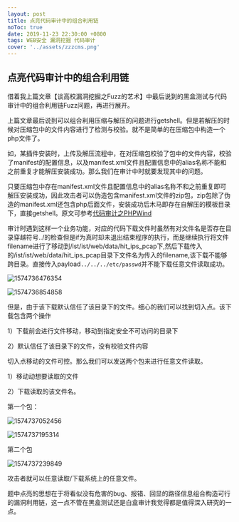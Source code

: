 ```yaml
---
layout: post
title: 点亮代码审计中的组合利用链
noToc: true
date: 2019-11-23 22:30:00 +0800
tags: WEB安全 漏洞挖掘 代码审计
cover: '../assets/zzzcms.png' 
---
```

## 点亮代码审计中的组合利用链

​     借着我上篇文章【谈高校漏洞挖掘之Fuzz的艺术】中最后说到的黑盒测试与代码审计中的组合利用链Fuzz问题，再进行展开。

​      上篇文章最后说到可以组合利用压缩与解压的问题进行getshell。但是若解压的时候对压缩包中的文件内容进行了检测与校验。就不是简单的在压缩包中构造一个php文件了。

如，某插件安装时，上传及解压流程中，在对压缩包校验了包中的文件内容，校验了manifest的配置信息，以及manifest.xml文件且配置信息中的alias名称不能和之前重复才能解压安装成功。那么我们在审计中时就要发现其中的问题。

​      只要压缩包中存在manifest.xml文件且配置信息中的alias名称不和之前重复即可解压安装成功，因此攻击者可以伪造包含manifest.xml文件的zip包，zip包除了伪造的manifest.xml还包含php后面文件，安装成功后木马即存在自解压的模板目录下，直接getshell。原文可参考[代码审计之PHPWind](http://qclover.cn/代码审计之PHPWind.html)

​      审计时遇到这样一个业务功能，对应的代码下载文件时虽然有对文件名是否存在目录穿越符号../的检查但是if为真时却未退出结束程序的执行，而是继续执行将文件filename进行了移动到/ist/ist/web/data/hit_ips_pcap下,然后下载传入的/ist/ist/web/data/hit_ips_pcap目录下文件名为传入的filename,该下载不能够跨目录。直接传入payload`../../../etc/passwd`并不能下载任意文件读取成功。

![1574736476354]({{site.baseurl}}/assets/images/组合利用链/1/a.png)

![1574736854858]({{site.baseurl}}/assets/images/组合利用链/1/a1.png)

但是，由于该下载默认信任了该目录下的文件。细心的我们可以找到切入点。该下载包含两个操作

1）下载前会进行文件移动，移动到指定安全不可访问的目录下

2）默认信任了该目录下的文件，没有校验文件内容

切入点移动的文件可控。那么我们可以发送两个包来进行任意文件读取。

1）移动动想要读取的文件

2）下载读取的该文件名。

第一个包：

![1574737052456]({{site.baseurl}}/assets/images/组合利用链/1/a1.png)



![1574737195314]({{site.baseurl}}/assets/images/组合利用链/1/b.png)

第二个包

![1574737239849]({{site.baseurl}}/assets/images/组合利用链/1/图片1.png)

攻击者就可以任意读取/下载系统上的任意文件。

题中点亮的思想在于将看似没有危害的bug、报错、回显的路径信息组合构造可行的漏洞利用链，这一点不管在黑盒测试还是白盒审计我觉得都是值得深入研究的一点。
